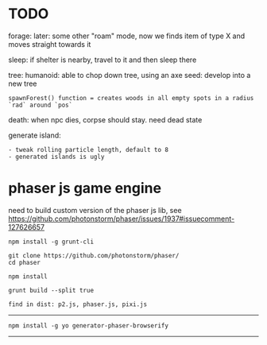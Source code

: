 
# TODO


forage:
    later: some other "roam" mode, now we finds item of
        type X and moves straight towards it



sleep:
    if shelter is nearby, travel to it and then sleep there
    

tree:
    humanoid: able to chop down tree, using an axe
    seed: develop into a new tree
    
    
    spawnForest() function = creates woods in all empty spots in a radius `rad` around `pos`

death:
    when npc dies, corpse should stay. need dead state






generate island:

    - tweak rolling particle length, default to 8
    - generated islands is ugly



# phaser js game engine

need to build custom version of the phaser js lib, see https://github.com/photonstorm/phaser/issues/1937#issuecomment-127626657


    npm install -g grunt-cli

    git clone https://github.com/photonstorm/phaser/
    cd phaser

    npm install

    grunt build --split true

    find in dist: p2.js, phaser.js, pixi.js
----

    npm install -g yo generator-phaser-browserify
---
